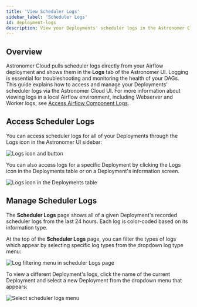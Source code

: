 ```yaml
---
title: 'View Scheduler Logs'
sidebar_label: 'Scheduler Logs'
id: deployment-logs
description: View your Deployments' scheduler logs in the Astronomer Cloud UI.
---
```


## Overview

Astronomer Cloud pulls scheduler logs directly from your Airflow deployment and shows them in the **Logs** tab of the Astronomer UI. Logging is essential for troubleshooting and monitoring the health of your DAGs. This guide explains how to access and manage your Deployments' scheduler logs via the Astronomer Cloud UI. For more information about viewing logs in a local Airflow environment, including Webserver and Worker logs, see [Access Airflow Component Logs](test-and-troubleshoot-locally.md#access-airflow-component-logs).

## Access Scheduler Logs

You can access scheduler logs for all of your Deployments through the Logs icon in the Astronomer UI sidebar:

![Logs icon and button](/img/docs/log-location.png)

You can also access logs for a specific Deployment by clicking the Logs icon in the Deployments table or on a Deployment's information screen.

![Logs icon in the Deployments table](/img/docs/deployment-log-button.png)

## Manage Scheduler Logs

The **Scheduler Logs** page shows all of a given Deployment's recorded scheduler logs from the last 24 hours. Each log is color-coded based on its information type.

At the top of the **Scheduler Logs** page, you can filter the types of logs which appear by selecting specific log types from the dropdown log type menu:

![Log filtering menu in scheduler Logs page](/img/docs/filter-logs.png)

To view a different Deployment's logs, click the name of the current Deployment and select a new Deployment from the dropdown menu that appears:

![Select scheduler logs menu](/img/docs/select-deployment-logs.png)
